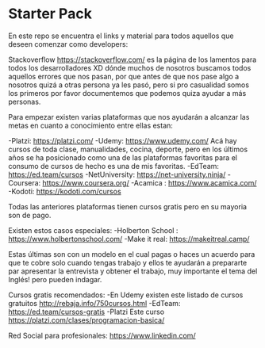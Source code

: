 # Starter Pack
En este repo se encuentra el links y material para todos aquellos que deseen comenzar como developers:

Stackoverflow https://stackoverflow.com/ es la página de los lamentos para todos los desarrolladores XD dónde muchos de nosotros buscamos todos aquellos errores que nos pasan, por que antes de que nos pase algo a nosotros quizá a otras persona ya les pasó, pero si pro casualidad somos los primeros por favor documentemos que podemos quiza ayudar a más  personas.


Para empezar existen varias plataformas que nos ayudarán a alcanzar las metas en cuanto a conocimiento entre ellas estan:

-Platzi: https://platzi.com/ 
-Udemy: https://www.udemy.com/ Acá hay cursos de toda clase, manualidades, cocina, deporte, pero en los últimos años se ha posicionado como una de las plataformas favoritas para el consumo de cursos de hecho es una de mis favoritas. 
-EdTeam: https://ed.team/cursos
-NetUniversity: https://net-university.ninja/
-Coursera: https://www.coursera.org/
-Acamica : https://www.acamica.com/
-Kodoti: https://kodoti.com/cursos

Todas las anteriores plataformas tienen cursos gratis  pero en su mayoria son de pago.

Existen estos casos especiales:
-Holberton School : https://www.holbertonschool.com/
-Make it real: https://makeitreal.camp/

Estas últimas son con un modelo en el cual pagas o  haces un acuerdo para que  te cobre solo cuando tengas trabajo y ellos te ayudarán a prepararte par apresentar la entrevista y obtener el trabajo, muy importante el tema del Inglés! pero pueden indagar.


Cursos gratis recomendados:
-En Udemy existen este listado de cursos gratuitos http://rebaja.info/750cursos.html
-EdTeam: https://ed.team/cursos-gratis
-Platzi Este curso https://platzi.com/clases/programacion-basica/

Red Social para profesionales:
https://www.linkedin.com/


